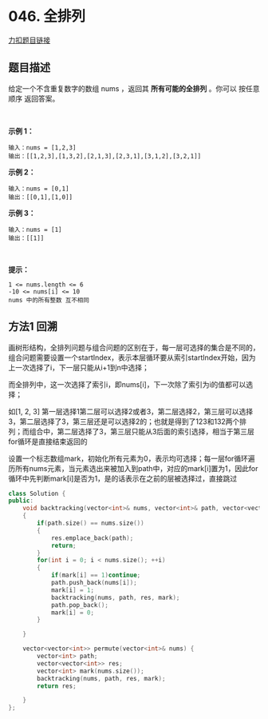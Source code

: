 # 046. 全排列  

[力扣题目链接](https://leetcode-cn.com/problems/permutations/)    


## 题目描述  

给定一个不含重复数字的数组 nums ，返回其 **所有可能的全排列** 。你可以 按任意顺序 返回答案。  

 

**示例 1：**

    输入：nums = [1,2,3]
    输出：[[1,2,3],[1,3,2],[2,1,3],[2,3,1],[3,1,2],[3,2,1]]

**示例 2：**

    输入：nums = [0,1]
    输出：[[0,1],[1,0]]

**示例 3：**

    输入：nums = [1]
    输出：[[1]]
 

**提示：**

    1 <= nums.length <= 6
    -10 <= nums[i] <= 10
    nums 中的所有整数 互不相同


## 方法1 回溯  

画树形结构，全排列问题与组合问题的区别在于，每一层可选择的集合是不同的，组合问题需要设置一个startIndex，表示本层循环要从索引startIndex开始，因为上一次选择了i，下一层只能从i+1到n中选择；  

而全排列中，这一次选择了索引i，即nums[i]，下一次除了索引为i的值都可以选择；  

如[1, 2, 3] 第一层选择1第二层可以选择2或者3，第二层选择2，第三层可以选择3，第二层选择了3，第三层还是可以选择2的；也就是得到了123和132两个排列；而组合中，第二层选择了3，第三层只能从3后面的索引选择，相当于第三层for循环是直接结束返回的  

设置一个标志数组mark，初始化所有元素为0，表示均可选择；每一层for循环遍历所有nums元素，当元素选出来被加入到path中，对应的mark[i]置为1，因此for循环中先判断mark[i]是否为1，是的话表示在之前的层被选择过，直接跳过  


```cpp
class Solution {
public:
    void backtracking(vector<int>& nums, vector<int>& path, vector<vector<int>>& res, vector<int>& mark)
    {
        if(path.size() == nums.size())
        {
            res.emplace_back(path);
            return;
        }
        for(int i = 0; i < nums.size(); ++i)
        {
            if(mark[i] == 1)continue;
            path.push_back(nums[i]);
            mark[i] = 1;
            backtracking(nums, path, res, mark);
            path.pop_back();
            mark[i] = 0;
        }

    }

    vector<vector<int>> permute(vector<int>& nums) {
        vector<int> path;
        vector<vector<int>> res;
        vector<int> mark(nums.size());
        backtracking(nums, path, res, mark);
        return res;

    }
};
```


